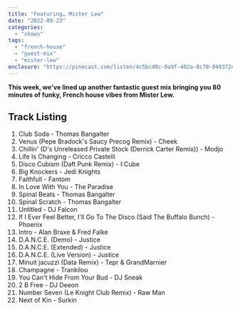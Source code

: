 ```yaml
---
title: "Featuring… Mister Lew"
date: "2022-09-23"
categories: 
  - "shows"
tags: 
  - "french-house"
  - "guest-mix"
  - "mister-lew"
enclosure: "https://pinecast.com/listen/4c5bc40c-0a9f-402a-8c78-849372e0711a.mp3 77894595 audio/mpeg "
---
```


**This week, we've lined up another fantastic guest mix bringing you 80 minutes of funky, French house vibes from Mister Lew.**

## Track Listing

1. Club Soda - Thomas Bangalter
2. Venus (Pepe Bradock's Saucy Precog Remix) - Cheek
3. Chillin' (D's Unreleased Private Stock (Derrick Carter Remix)) - Modjo
4. Life Is Changing - Cricco Castelli
5. Disco Cubism (Daft Punk Remix) - I:Cube
6. Big Knockers - Jedi Knights
7. Faithfull - Fantom
8. In Love With You - The Paradise
9. Spinal Beats - Thomas Bangalter
10. Spinal Scratch - Thomas Bangalter
11. Untitled - DJ Falcon
12. If I Ever Feel Better, I'll Go To The Disco (Said The Buffalo Bunch) - Phoenix
13. Intro - Alan Braxe & Fred Falke
14. D.A.N.C.E. (Demo) - Justice
15. D.A.N.C.E. (Extended) - Justice
16. D.A.N.C.E. (Live Version) - Justice
17. Minuit jacuzzi (Data Remix) - Tepr & GrandMarnier
18. Champagne - Trankilou
19. You Can't Hide From Your Bud - DJ Sneak
20. 2 B Free - DJ Deeon
21. Number Seven (Le Knight Club Remix) - Raw Man
22. Next of Kin - Surkin
